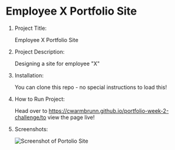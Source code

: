 # Employee X Portfolio Site

1. Project Title:

   Employee X Portfolio Site

2. Project Description:

   Designing a site for employee "X"

3. Installation:

   You can clone this repo - no special instructions to load this!

4. How to Run Project:

   Head over to https://cwarmbrunn.github.io/portfolio-week-2-challenge/to view the page live!

5. Screenshots:

   ![Screenshot of Portolio Site](./)
